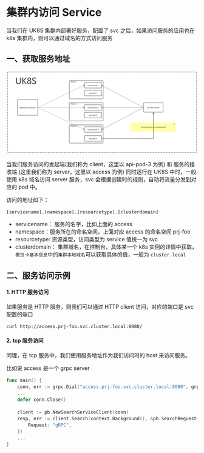 # 集群内访问 Service

当我们在 UK8S 集群内部署好服务，配置了 svc 之后，如果访问服务的应用也在 k8s 集群内，则可以通过域名的方式访问服务

## 一、获取服务地址
![](/images/service/cluster_svc.png)

当我们服务访问的发起端(我们称为 client，这里以 api-pod-3 为例) 和 服务的接收端 (这里我们称为 server，这里以 access 为例) 同时运行在 UK8S 中时，一般使用 k8s 域名访问 server 服务，svc 会根据创建时的规则，自动将流量分发到对应的 pod 中。

访问的地址如下：

```
[servicename].[namespace].[resourcetype].[clusterdomain]
```

- servicename： 服务的名字，比如上面的 access
- namespace：服务所在的命名空间，上面对应 access 的命名空间 prj-foo
- resourcetype: 资源类型，访问类型为 service 值统一为 svc
- clusterdomain： 集群域名，在控制台，具体某一个 k8s 实例的详情中获取，`概览`->`基本信息`中的`集群本地域名`可以获取具体的值，一般为 `cluster.local`

## 二、服务访问示例

#### 1. HTTP 服务访问

如果服务是 HTTP 服务，则我们可以通过 HTTP client 访问，对应的端口是 svc 配置的端口

```shell
curl http://access.prj-foo.svc.cluster.local:8080/
```

#### 2. tcp 服务访问

同理，在 tcp 服务中，我们使用服务地址作为我们访问时的 host 来访问服务。

比如说 access 是一个 grpc server

```go
func main() {
    conn, err := grpc.Dial("access.prj-foo.svc.cluster.local:8080", grpc.WithInsecure())
    ...
    defer conn.Close()

    client := pb.NewSearchServiceClient(conn)
    resp, err := client.Search(context.Background(), &pb.SearchRequest{
        Request: "gRPC",
    })
    ...
}
```
